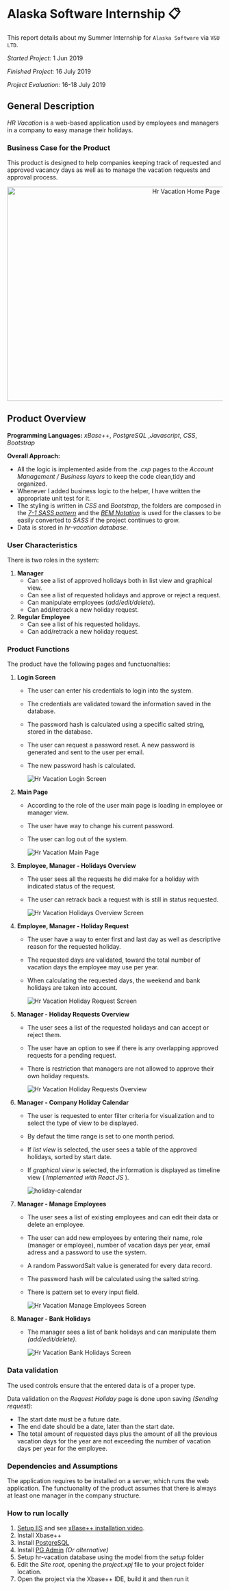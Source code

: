 # Alaska Software Internship :clipboard:	
This report details about my Summer Internship for `Alaska Software` via `V&U LTD`.

*Started Project:*  1 Jun 2019

*Finished Project:* 16 July 2019

*Project Evaluation:* 16-18 July 2019

## General Description
*HR Vacation* is a web-based application used by employees and managers in a company to easy manage their holidays.

### Business Case for the Product
This product is designed to help companies keeping track of requested and approved vacancy days as well as to manage the vacation requests and approval process.


   <p align="center">
      
   <img src="https://user-images.githubusercontent.com/45242072/63298575-700cee00-c2dc-11e9-86de-afdee31ed174.png" alt="Hr Vacation Home Page" width="820" height="500">
      
   </p>

## Product Overview
**Programming Languages:** *xBase++*, *PostgreSQL* ,*Javascript*, *CSS*, *Bootstrap*

**Overall Approach:** 
- All the logic is implemented aside from the *.cxp* pages to the *Account Management / Business layers* to keep the code clean,tidy and organized.  
- Whenever I added business logic to the helper, I have written the appropriate unit test for it.
- The styling is written in *CSS*  and *Bootstrap*, the folders are composed in the  <a href="https://sass-guidelin.es/#the-7-1-pattern" target="_blank">*7-1 SASS pattern*</a> and the <a href="https://en.bem.info/methodology/" target="_blank">*BEM Notation*</a> is used for the classes to be easily converted to *SASS*  if the project continues to grow.
- Data is stored in *hr-vacation database*.

### User Characteristics
There is two roles in the system:
1. **Manager**
   - Can see a list of approved holidays both in list view and graphical view.
   - Can see a list of requested holidays and approve or reject a request.
   - Can manipulate employees (*add/edit/delete*).
   - Can add/retrack a new holiday request.
2. **Regular Employee**
   - Can see a list of his requested holidays.
   - Can add/retrack a new holiday request.

### Product Functions
The product have the following pages and functuonalties:
1. **Login Screen**
   - The user can enter his credentials to login into the system.
   - The credentials are validated toward the information saved in the database.
   - The password hash is calculated using a specific salted string, stored in the database.
   - The user can request a password reset. A new password is generated and sent to the user per email.
   - The new password hash is calculated.

        <img src="https://user-images.githubusercontent.com/45242072/63299599-d6930b80-c2de-11e9-8da4-83329d318b9e.png" alt="Hr Vacation Login Screen" >
      

   
   

2. **Main Page**
   - According to the role of the user main page is loading in employee or manager view.
   - The user have way to change his current password.
   - The user can log out of the system.

        <img src="https://user-images.githubusercontent.com/45242072/63302344-87040e00-c2e5-11e9-9f39-e81ca8a15335.gif" alt="Hr Vacation Main Page" >

3. **Employee, Manager - Holidays Overview**
   - The user sees all the requests he did make for a holiday with indicated status of the request.
   - The user can retrack back a request with is still in status requested.

        <img src="https://user-images.githubusercontent.com/45242072/63301823-2fb16e00-c2e4-11e9-88aa-37726892f4bd.gif" alt="Hr Vacation Holidays Overview Screen" >
        
4. **Employee, Manager - Holiday Request**
   - The user have a way to enter first and last day as well as descriptive reason for the requested holiday.
   - The requested days are validated, toward the total number of vacation days the employee may use per year.
   - When calculating the requested days, the weekend and bank holidays are taken into account.

        <img src="https://user-images.githubusercontent.com/45242072/63301597-9e41fc00-c2e3-11e9-8208-c47495334582.gif" alt="Hr Vacation Holiday Request Screen" >
        
5. **Manager - Holiday Requests Overview**
   - The user sees a list of the requested holidays and can accept or reject them.
   - The user have an option to see if there is any overlapping approved requests for a pending request.
   - There is restriction that managers are not allowed to approve their own holiday requests.
 
 
        <img src="https://user-images.githubusercontent.com/45242072/63301976-9f275d80-c2e4-11e9-975b-55684014ed8a.gif" alt="Hr Vacation Holiday Requests Overview" >
        
6. **Manager - Company Holiday Calendar**
   - The user is requested to enter filter criteria for visualization and to select the type of view to be displayed.
   - By defaut the time range is set to one month period.
   - If *list view* is selected, the user sees a table of the approved holidays, sorted by start date.
   - If *graphical view* is selected, the information is displayed as timeline view ( *Implemented with React JS* ).

        ![holiday-calendar](https://user-images.githubusercontent.com/45242072/63301220-af3e3d80-c2e2-11e9-8295-4c6cebfd8e01.gif)
        
7. **Manager - Manage Employees**
   - The user sees a list of existing employees and can edit their data or delete an employee.
   - The user can add new employees by entering their name, role (manager or employee), number of vacation days per year, email adress and a password to use the system.
   - A random PasswordSalt value is generated for every data record.
   - The password hash will be calculated using the salted string.
   - There is pattern set to every input field.
 
        <img src="https://user-images.githubusercontent.com/45242072/63302106-f7f6f600-c2e4-11e9-935c-25780c1692fc.gif" alt="Hr Vacation Manage Employees Screen" >
         
8. **Manager - Bank Holidays**
   - The manager sees a list of bank holidays and can manipulate them *(add/edit/delete)*.

        <img src="https://user-images.githubusercontent.com/45242072/63302197-2d034880-c2e5-11e9-8c6a-2f524dcdfde3.gif" alt="Hr Vacation  Bank Holidays Screen" >
      
### Data validation 
The used controls ensure that the entered data is of a proper type.

Data validation on the *Request Holiday* page is done upon saving *(Sending request)*:
- The start date must be a future date.
- The end date should be a date, later than the start date.
- The total amount of requested days plus the amount of all the previous vacation days for the year are not exceeding the number of vacation days per year for the employee.

### Dependencies and Assumptions
The application requires to be installed on a server, which runs the web application. The functuonality of the product assumes that there is always at least one manager in the company structure.

### How to run locally
1. [Setup IIS](https://support.microsoft.com/en-us/help/323972/how-to-set-up-your-first-iis-web-site "IIS") and see [xBase++ installation video](https://youtu.be/G3e_btI7oSU "xBase++ installation video").
2.  Install Xbase++
3. Install [PostgreSQL](https://www.postgresql.org/ "PostgreSQL")
4.  Install [PG Admin](https://www.pgadmin.org/ "PG Admin") *(Or alternative)*
5. Setup hr-vacation database using the model from the *setup* folder
6. Edit the *Site root*, opening the *project.xpj* file to your project folder location.
7. Open the project via the Xbase++ IDE, build it and then run it
